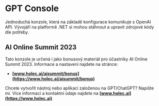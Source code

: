 # GPT Console

Jednoduchá konzole, která na základě konfigurace komunikuje s OpenAI API. Vývojáři na platformě .NET si mohou stáhnout a upravit zdrojové kódy dle potřeby.

## AI Online Summit 2023

Tato konzole je určená i jako bonusový materiál pro účastníky AI Online Summit 2023. Informace a nastavení najdete na stránce:

- **[www.holec.ai/aisummit/bonus](https://www.holec.ai/aisummit/bonus)**

Chcete vytvořit nástroj nebo aplikaci založenou na GPT/ChatGPT? Napište mi. Více informací a kontaktní údaje najdete na **[www.holec.ai](https://www.holec.ai)**